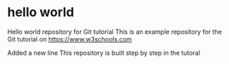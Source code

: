 # hello world
Hello world repository for Git tutorial
This is an example repository for the Git tutorial on https://www.w3schools.com

Added a new line
This repository is built step by step in the tutoral